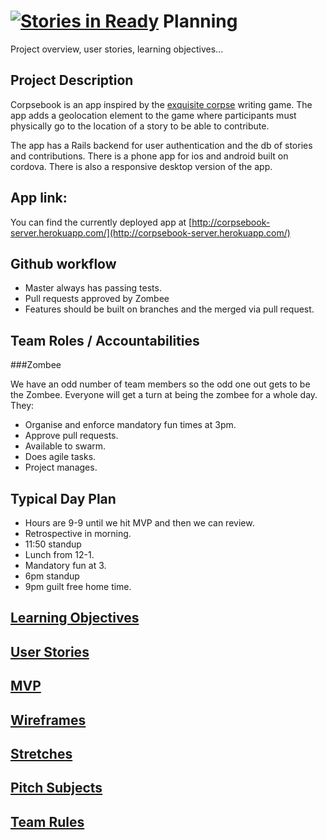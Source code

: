 [![Stories in Ready](https://badge.waffle.io/CorpseBook/Planning.png?label=ready&title=Ready)](https://waffle.io/CorpseBook/Planning)
Planning  
========
Project overview, user stories, learning objectives... 

Project Description
-------------------
Corpsebook is an app inspired by the [exquisite corpse](http://en.wikipedia.org/wiki/Exquisite_corpse) writing game. The app adds a geolocation element to the game where participants must physically go to the location of a story to be able to contribute. 

The app has a Rails backend for user authentication and the db of stories and contributions. 
There is a phone app for ios and android built on cordova. 
There is also a responsive desktop version of the app.

App link:
---------
You can find the currently deployed app at [http://corpsebook-server.herokuapp.com/](http://corpsebook-server.herokuapp.com/)

Github workflow
---------------
* Master always has passing tests.
* Pull requests approved by Zombee
* Features should be built on branches and the merged via pull request.

Team Roles / Accountabilities
-----------------------------

###Zombee

We have an odd number of team members so the odd one out gets to be the Zombee. Everyone will get a turn at being the zombee for a whole day. They:

* Organise and enforce mandatory fun times at 3pm.
* Approve pull requests.
* Available to swarm.
* Does agile tasks.
* Project manages.

Typical Day Plan
----------------
* Hours are 9-9 until we hit MVP and then we can review.
* Retrospective in morning.
* 11:50 standup
* Lunch from 12-1.
* Mandatory fun at 3.
* 6pm standup
* 9pm guilt free home time.


[Learning Objectives](learningObjectives.md)
---------------------

[User Stories](userStories.md)
------------  
 
[MVP](MVP.md)
-----

[Wireframes](wireframes.md)
------------

[Stretches](stretches.md)
-----------

[Pitch Subjects](pitchSubjects.md)
----------------

[Team Rules](rules.md)
------------
